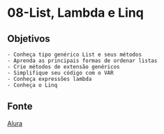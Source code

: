 # 08-List, Lambda e Linq

## Objetivos

    - Conheça tipo genérico List e seus métodos
    - Aprenda as principais formas de ordenar listas
    - Crie métodos de extensão genéricos
    - Simplifique seu código com o VAR
    - Conheça expressões lambda
    - Conheça o Linq

## Fonte

[Alura](https://cursos.alura.com.br/course/csharp-list-lambda-linq)